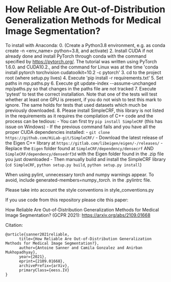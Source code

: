 # How Reliable Are Out-of-Distribution Generalization Methods for Medical Image Segmentation?

To install with Anaconda:
0. (Create a Python3.8 environment, e.g. as conda create -n <env_name> python=3.8, and activate)
2. Install CUDA if not already done and install PyTorch through conda with the command specified by https://pytorch.org/. The tutorial was written using PyTorch 1.6.0. and CUDA10.2., and the command for Linux was at the time 'conda install pytorch torchvision cudatoolkit=10.2 -c pytorch'
3. cd to the project root (where setup.py lives)
4. Execute 'pip install -r requirements.txt'
5. Set paths in mp.paths.py
6. Execute git update-index --assume-unchanged mp/paths.py so that changes in the paths file are not tracked
7. Execute 'pytest' to test the correct installation. Note that one of the tests will test whether at least one GPU is present, if you do not wish to test this mark to ignore. The same holds for tests that used datasets which much be previously downloaded.
8. Please install SimpleCRF, this library is not listed in the requirements as it requires the compilation of C++ code and the process can be tedious:
    - You can first try `pip install SimpleCRF` (this has issue on Windows)
    - If the previous command fails and you have all the proper CUDA dependencies installed:
        - `git clone https://github.com/HiLab-git/SimpleCRF/`
        - Download the latest release of the Eigen C++ library at `https://gitlab.com/libeigen/eigen/-/releases/`
        - Replace the `Eigen` folder found at `SimpleCRF/dependency/densecrf` AND `SimpleCRF/dependency/densedrf3d` with the Eigen folder found in the .zip file you just downloaded
        - Then manually build and install the SimpleCRF library (`cd SimpleCRF`, `python setup.py build`, `python setup.py install`)

When using pylint, unnecessary torch and numpy warnings appear. To avoid, include generated-members=numpy.*,torch.* in the .pylintrc file.


Please take into account the style conventions in style_conventions.py

If you use code from this repository please cite this paper:

How Reliable Are Out-of-Distribution Generalization Methods for Medical Image Segmentation? (GCPR 2021): https://arxiv.org/abs/2109.01668

Citation:

```
@article{sanner2021reliable,
      title={How Reliable Are Out-of-Distribution Generalization Methods for Medical Image Segmentation?}, 
      author={Antoine Sanner and Camila Gonzalez and Anirban Mukhopadhyay},
      year={2021},
      eprint={2109.01668},
      archivePrefix={arXiv},
      primaryClass={eess.IV}
}
```
